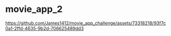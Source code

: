 # movie_app_2

https://github.com/James1412/movie_app_challenge/assets/73318218/93f7c0a1-2ffd-4635-9b2d-706625489dd3

